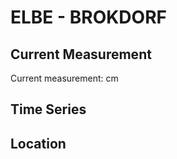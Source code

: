 # ELBE - BROKDORF

## Current Measurement

Current measurement: <Value topic="rivers/pegel-online/ELBE/BROKDORF/measurementValue"/> cm

## Time Series

<TimeSeries topic="rivers/pegel-online/ELBE/BROKDORF/measurementValue" period="week" />

## Location

<WorldMap>
  <Marker lat="53.86270350726209" lon="9.316029583340883" labelTopic="rivers/pegel-online/ELBE/BROKDORF/measurementValue" />
</WorldMap>
